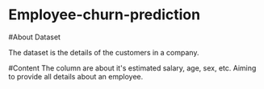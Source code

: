 # Employee-churn-prediction
#About Dataset

The dataset is the details of the customers in a company.

#Content
The column are about it's estimated salary, age, sex, etc. Aiming to provide all details about an employee.

